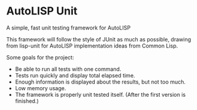 # AutoLISP Unit
A simple, fast unit testing framework for AutoLISP

This framework will follow the style of JUnit as much as possible, drawing from lisp-unit for AutoLISP implementation ideas from Common Lisp.

Some goals for the project:
- Be able to run all tests with one command.
- Tests run quickly and display total elapsed time.
- Enough information is displayed about the results, but not too much.
- Low memory usage.
- The framework is properly unit tested itself. (After the first version is finished.)
